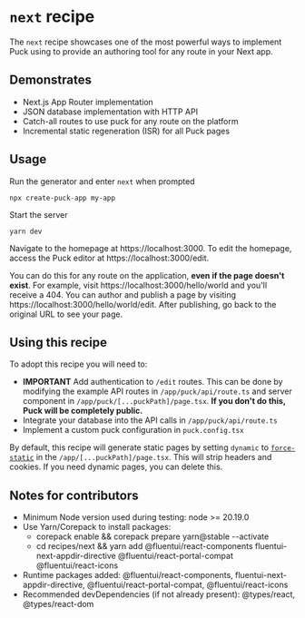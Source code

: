 # `next` recipe

The `next` recipe showcases one of the most powerful ways to implement Puck using to provide an authoring tool for any route in your Next app.

## Demonstrates

- Next.js App Router implementation
- JSON database implementation with HTTP API
- Catch-all routes to use puck for any route on the platform
- Incremental static regeneration (ISR) for all Puck pages

## Usage

Run the generator and enter `next` when prompted

```
npx create-puck-app my-app
```

Start the server

```
yarn dev
```

Navigate to the homepage at https://localhost:3000. To edit the homepage, access the Puck editor at https://localhost:3000/edit.

You can do this for any route on the application, **even if the page doesn't exist**. For example, visit https://localhost:3000/hello/world and you'll receive a 404. You can author and publish a page by visiting https://localhost:3000/hello/world/edit. After publishing, go back to the original URL to see your page.

## Using this recipe

To adopt this recipe you will need to:

- **IMPORTANT** Add authentication to `/edit` routes. This can be done by modifying the example API routes in `/app/puck/api/route.ts` and server component in `/app/puck/[...puckPath]/page.tsx`. **If you don't do this, Puck will be completely public.**
- Integrate your database into the API calls in `/app/puck/api/route.ts`
- Implement a custom puck configuration in `puck.config.tsx`

By default, this recipe will generate static pages by setting `dynamic` to [`force-static`](https://nextjs.org/docs/app/api-reference/file-conventions/route-segment-config#dynamic) in the `/app/[...puckPath]/page.tsx`. This will strip headers and cookies. If you need dynamic pages, you can delete this.

## Notes for contributors

- Minimum Node version used during testing: node >= 20.19.0
- Use Yarn/Corepack to install packages:
  - corepack enable && corepack prepare yarn@stable --activate
  - cd recipes/next && yarn add @fluentui/react-components fluentui-next-appdir-directive @fluentui/react-portal-compat @fluentui/react-icons
- Runtime packages added: @fluentui/react-components, fluentui-next-appdir-directive, @fluentui/react-portal-compat, @fluentui/react-icons
- Recommended devDependencies (if not already present): @types/react, @types/react-dom
